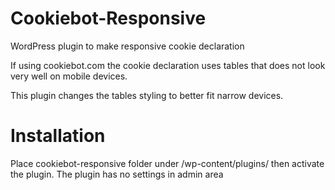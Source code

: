 # Cookiebot-Responsive
WordPress plugin to make responsive cookie declaration

If using cookiebot.com the cookie declaration uses tables that does not look very well on mobile devices.

This plugin changes the tables styling to better fit narrow devices.

# Installation

Place cookiebot-responsive folder under /wp-content/plugins/ then activate the plugin. The plugin has no settings in admin area